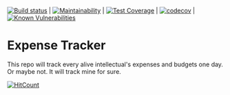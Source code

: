 [![Build status](https://ci.appveyor.com/api/projects/status/brlasjaa4a8q5e42?svg=true)](https://ci.appveyor.com/project/chakian/expense-tracker-web-ui) | [![Maintainability](https://api.codeclimate.com/v1/badges/b8397f345904e943f1fa/maintainability)](https://codeclimate.com/github/chakian/expense-tracker-web-ui/maintainability) | [![Test Coverage](https://api.codeclimate.com/v1/badges/b8397f345904e943f1fa/test_coverage)](https://codeclimate.com/github/chakian/expense-tracker-web-ui/test_coverage) | [![codecov](https://codecov.io/gh/chakian/expense-tracker-web-ui/branch/master/graph/badge.svg)](https://codecov.io/gh/chakian/expense-tracker-web-ui) | [![Known Vulnerabilities](https://snyk.io/test/github/chakian/expense-tracker-web-ui/badge.svg)](https://snyk.io/test/github/chakian/expense-tracker-web-ui)

# Expense Tracker

This repo will track every alive intellectual's expenses and budgets one day. Or maybe not. It will track mine for sure.

[![HitCount](http://hits.dwyl.io/chakian/expense-tracker-web-ui.svg)](http://hits.dwyl.io/chakian/expense-tracker-web-ui)
